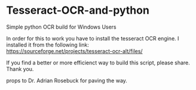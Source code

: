 # Tesseract-OCR-and-python
Simple python OCR build for Windows Users

In order for this to work you have to install the tesseract OCR engine. I installed it from the following link: https://sourceforge.net/projects/tesseract-ocr-alt/files/

If you find a better or more efficienct way to build this script, please share. Thank you.

props to Dr. Adrian Rosebuck for paving the way.
